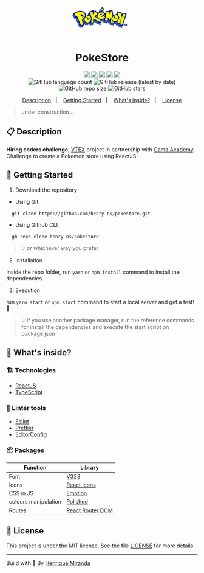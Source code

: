 <p align="center">
  <img alt="Your icon here" src="./src/assets/logo.png" heigth="80"/>
</p>
<h1 align="center">
  PokeStore
</h1>

<!-- Badges -->
<p align="center">
  <a href="https://github.com/henry-ns/pokestore/graphs/commit-activity" alt="Maintenance">
    <img src="https://img.shields.io/badge/Maintained%3F-yes-1EAE72.svg" />
  </a>

  <!-- if your app is a website -->
  <a href="https://pokestore.thehenry.dev/" alt="Website pokeloja.netlify.app">
    <img src="https://img.shields.io/website-up-down-1EAE72-red/https/pokestore.thehenry.dev/" />
  </a>

  <!-- License -->
  <a href="./LICENSE" alt="License: MIT">
    <img src="https://img.shields.io/badge/License-MIT-1EAE72.svg" />
  </a>

  <!-- codefactor -->
  <a href="https://www.codefactor.io/repository/github/henry-ns/pokestore" alt="CodeFactor">
    <img src="https://www.codefactor.io/repository/github/henry-ns/pokestore/badge" />
  </a>

  <!-- if your app is a website deployed on Netlify -->
  <a href="https://app.netlify.com/sites/pokeloja/deploys" alt="Netlify Status">
    <img src="https://api.netlify.com/api/v1/badges/167221cd-bdfb-4091-a7b0-5275852bd92d/deploy-status" />
  </a>

  <br/>

  <img alt="GitHub language count" src="https://img.shields.io/github/languages/count/henry-ns/pokestore?color=blue">

  <!-- version -->
  <img alt="GitHub release (latest by date)" src="https://img.shields.io/github/v/release/henry-ns/pokestore">

  <!-- GitHub repo size -->
  <img alt="GitHub repo size" src="https://img.shields.io/github/repo-size/henry-ns/pokestore">

  <!-- Social -->
  <a href="https://github.com/henry-ns/pokestore/stargazers">
    <img alt="GitHub stars" src="https://img.shields.io/github/stars/henry-ns/pokestore?style=social">
  </a>
</p>

<!-- summary -->
<p align="center">
  <a href="#clipboard-description">Description</a>&nbsp;&nbsp;&nbsp;|&nbsp;&nbsp;&nbsp;
  <a href="#rocket-getting-started">Getting Started</a>&nbsp;&nbsp;&nbsp;|&nbsp;&nbsp;&nbsp;
  <a href="#-whats-inside">What's inside?</a>&nbsp;&nbsp;&nbsp;|&nbsp;&nbsp;&nbsp;
  <a href="#memo-license">License</a>
</p>

> under construction...

## :clipboard: Description
**Hiring coders challenge**, [VTEX](https://vtex.com/) project in partnership with [Gama Academy](https://gama.academy/). Challenge to create a Pokemon store using ReactJS.

## :rocket: Getting Started

1. Download the repository

  - Using Git
```shell
  git clone https://github.com/henry-ns/pokestore.git
```
  - Using Github CLI
```shell
  gh repo clone henry-ns/pokestore
```
  > :bulb: or whichever way you prefer

2. Installation

Inside the repo folder, run `yarn` or `npm install` command to install the dependencies.

3. Execution

run `yarn start` or `npm start` command to start a local server and get a test! :rocket:

> :bulb: If you use another package manager, run the reference commands for install the dependencies and execute the start script on package.json


## 🧐 What's inside?

### :building_construction: Technologies
- [ReactJS](https://reactjs.org/)
- [TypeScript](https://www.typescriptlang.org/)


### :lipstick: Linter tools
- [Eslint](https://eslint.org/)
- [Prettier](https://prettier.io/)
- [EditorConfig](https://editorconfig.org/)


### :package: Packages

| Function             | Library                                                            |
| -------------------- | ------------------------------------------------------------------ |
| Font                 | [V323](https://fonts.google.com/specimen/VT323)                    |
| Icons                | [React Icons](https://react-icons.netlify.com/#/)                  |
| CSS in JS            | [Emotion](https://emotion.sh/docs/introduction)                    |
| colours manipulation | [Polished](https://polished.js.org/)                               |
| Routes               | [React Router DOM](https://reactrouter.com/web/guides/quick-start) |


## :memo: License

This project is under the MIT license. See the file [LICENSE](LICENSE) for more details.

---

Build with 💙 By [Henrique Miranda](https://thehenry.dev)

